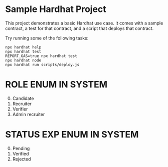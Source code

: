 # Sample Hardhat Project

This project demonstrates a basic Hardhat use case. It comes with a sample contract, a test for that contract, and a script that deploys that contract.

Try running some of the following tasks:

```shell
npx hardhat help
npx hardhat test
REPORT_GAS=true npx hardhat test
npx hardhat node
npx hardhat run scripts/deploy.js
```

# ROLE ENUM IN SYSTEM
0. Candidate
1. Recruiter
2. Verifier
3. Admin recruiter

# STATUS EXP ENUM IN SYSTEM
0. Pending
1. Verified
2. Rejected